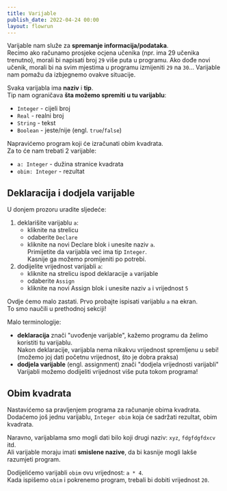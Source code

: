 ```yaml
---
title: Varijable
publish_date: 2022-04-24 00:00
layout: flowrun
---
```


Varijable nam služe za **spremanje informacija/podataka**.  
Recimo ako računamo prosjeke ocjena učenika (npr. ima 29 učenika trenutno), morali bi napisati broj `29` više puta u programu. 
Ako dođe novi učenik, morali bi na svim mjestima u programu izmijeniti `29` na `30`... 
Varijable nam pomažu da izbjegnemo ovakve situacije.  

Svaka varijabla ima **naziv** i **tip**.  
Tip nam ograničava **šta možemo spremiti u tu varijablu**:
- `Integer` - cijeli broj
- `Real` - realni broj
- `String` - tekst
- `Boolean` - jeste/nije (engl. `true`/`false`)

Napravićemo program koji će izračunati obim kvadrata.  
Za to će nam trebati 2 varijable:
- `a: Integer` - dužina stranice kvadrata
- `obim: Integer` - rezultat


## Deklaracija i dodjela varijable


U donjem prozoru uradite sljedeće:
1. deklarišite varijablu `a`:
    - kliknite na strelicu
    - odaberite `Declare`
    - kliknite na novi Declare blok i unesite naziv `a`.  
        Primijetite da varijabla već ima tip `Integer`.  
        Kasnije ga možemo promijeniti po potrebi.
1. dodijelite vrijednost varijabli `a`:
    - kliknite na strelicu ispod deklaracije `a` varijable
    - odaberite `Assign`
    - kliknite na novi Assign blok i unesite naziv `a` i vrijednost `5`

Ovdje ćemo malo zastati. Prvo probajte ispisati varijablu `a` na ekran.  
To smo naučili u prethodnoj sekciji!  

<div>
    <div class="flowrun-instance flowrun--editable flowrun-layout-d-o"></div>
</div>


Malo terminologije:
- **deklaracija** znači "uvođenje varijable", kažemo programu da želimo koristiti tu varijablu.  
Nakon deklaracije, varijabla nema nikakvu vrijednost spremljenu u sebi!  
(možemo joj dati početnu vrijednost, što je dobra praksa)
- **dodjela varijable** (engl. assignment) znači "dodjela vrijednosti varijabli"  
    Varijabli možemo dodijeliti vrijednost više puta tokom programa!  


## Obim kvadrata

Nastavićemo sa pravljenjem programa za računanje obima kvadrata.  
Dodaćemo još jednu varijablu, `Integer obim` koja će sadržati rezultat, obim kvadrata.  

Naravno, varijablama smo mogli dati bilo koji drugi naziv: `xyz`, `fdgfdgfdxcv` itd.  
Ali varijable moraju imati **smislene nazive**, da bi kasnije mogli lakše razumjeti program.  

Dodijelićemo varijabli `obim` ovu vrijednost: `a * 4`.  
Kada ispišemo `obim` i pokrenemo program, trebali bi dobiti vrijednost `20`.









